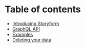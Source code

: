 # Table of contents

* [Introducing Storyform](README.md)
* [GraphQL API](graphql-api.md)
* [Examples](examples.md)
* [Deleting your data](deleting-your-data.md)
